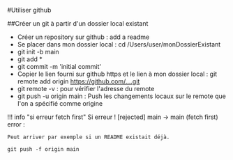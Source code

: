 #Utiliser github
<!-- https://docs.github.com/fr/migrations/importing-source-code/using-the-command-line-to-import-source-code/adding-locally-hosted-code-to-github -->
##Créer un git à partir d'un dossier local existant

- Créer un repository sur github : add a readme
- Se placer dans mon dossier local : cd /Users/user/monDossierExistant
- git init -b main
- git add *
- git commit -m 'initial commit'
- Copier le lien fourni sur github https et le lien à mon dossier local : 
  git remote add origin https://github.com/....git 
- git remote -v : pour vérifier l'adresse du remote 
- git push -u origin main :  Push les changements locaux sur le remote que l'on a spécifié comme origine

!!! info "si erreur fetch first"
    Si erreur ! [rejected] main -> main (fetch first) error :

    Peut arriver par exemple si un README existait déjà.

    git push -f origin main